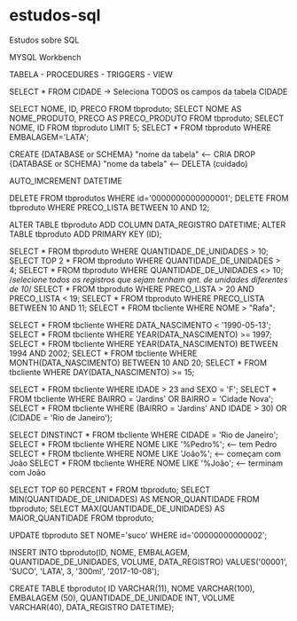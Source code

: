 # estudos-sql
Estudos sobre SQL

MYSQL Workbench

TABELA - PROCEDURES - TRIGGERS - VIEW

SELECT * FROM CIDADE -> Seleciona TODOS os campos da tabela CIDADE

SELECT NOME, ID, PRECO FROM tbproduto;
SELECT NOME AS NOME_PRODUTO, PRECO AS PRECO_PRODUTO FROM tbproduto;
SELECT NOME, ID FROM tbproduto LIMIT 5;
SELECT * FROM tbproduto WHERE EMBALAGEM='LATA';

CREATE {DATABASE or SCHEMA} "nome da tabela"    <-- CRIA
DROP {DATABASE or SCHEMA} "nome da tabela"      <-- DELETA (cuidado)

AUTO_IMCREMENT
DATETIME

DELETE FROM tbprodutos WHERE id='0000000000000001';
DELETE FROM tbproduto WHERE PRECO_LISTA BETWEEN 10 AND 12;

ALTER TABLE tbproduto ADD COLUMN DATA_REGISTRO DATETIME;
ALTER TABLE tbproduto ADD PRIMARY KEY (ID);

SELECT * FROM tbproduto WHERE QUANTIDADE_DE_UNIDADES > 10;
SELECT TOP 2 * FROM tbproduto WHERE QUANTIDADE_DE_UNIDADES > 4;
SELECT * FROM tbproduto WHERE QUANTIDADE_DE_UNIDADES <> 10; /*selecione todos os registros que sejam tenham qnt. de unidades diferentes de 10*/
SELECT * FROM tbproduto WHERE PRECO_LISTA > 20 AND PRECO_LISTA < 19;
SELECT * FROM tbproduto WHERE PRECO_LISTA BETWEEN 10 AND 11;
SELECT * FROM tbcliente WHERE NOME > "Rafa";

SELECT * FROM tbcliente WHERE DATA_NASCIMENTO < '1990-05-13';
SELECT * FROM tbcliente WHERE YEAR(DATA_NASCIMENTO) >= 1997;
SELECT * FROM tbcliente WHERE YEAR(DATA_NASCIMENTO) BETWEEN 1994 AND 2002;
SELECT * FROM tbcliente WHERE MONTH(DATA_NASCIMENTO) BETWEEN 10 AND 20;
SELECT * FROM tbcliente WHERE DAY(DATA_NASCIMENTO) >= 15;

SELECT * FROM tbcliente WHERE IDADE > 23 and SEXO = 'F';
SELECT * FROM tbcliente WHERE BAIRRO = 'Jardins' OR BAIRRO = 'Cidade Nova';
SELECT * FROM tbcliente WHERE (BAIRRO = 'Jardins' AND IDADE > 30) OR (CIDADE = 'Rio de Janeiro');

SELECT DINSTINCT * FROM tbcliente WHERE CIDADE = 'Rio de Janeiro';
SELECT * FROM tbcliente WHERE NOME LIKE '%Pedro%';  <-- tem Pedro
SELECT * FROM tbcliente WHERE NOME LIKE 'João%';    <-- começam com João
SELECT * FROM tbcliente WHERE NOME LIKE '%João';    <-- terminam com João

SELECT TOP 60 PERCENT * FROM tbproduto;
SELECT MIN(QUANTIDADE_DE_UNIDADES) AS MENOR_QUANTIDADE FROM tbproduto;
SELECT MAX(QUANTIDADE_DE_UNIDADES) AS MAIOR_QUANTIDADE FROM tbproduto;

UPDATE tbproduto SET NOME='suco' WHERE id='00000000000002';

INSERT INTO tbproduto(ID, NOME, EMBALAGEM, QUANTIDADE_DE_UNIDADES, VOLUME, DATA_REGISTRO)
VALUES('00001', 'SUCO', 'LATA', 3, '300ml', '2017-10-08');

CREATE TABLE tbproduto(
ID VARCHAR(11),
NOME VARCHAR(100),
EMBALAGEM (50),
QUANTIDADE_DE_UNIDADE INT,
VOLUME VARCHAR(40),
DATA_REGISTRO DATETIME);

